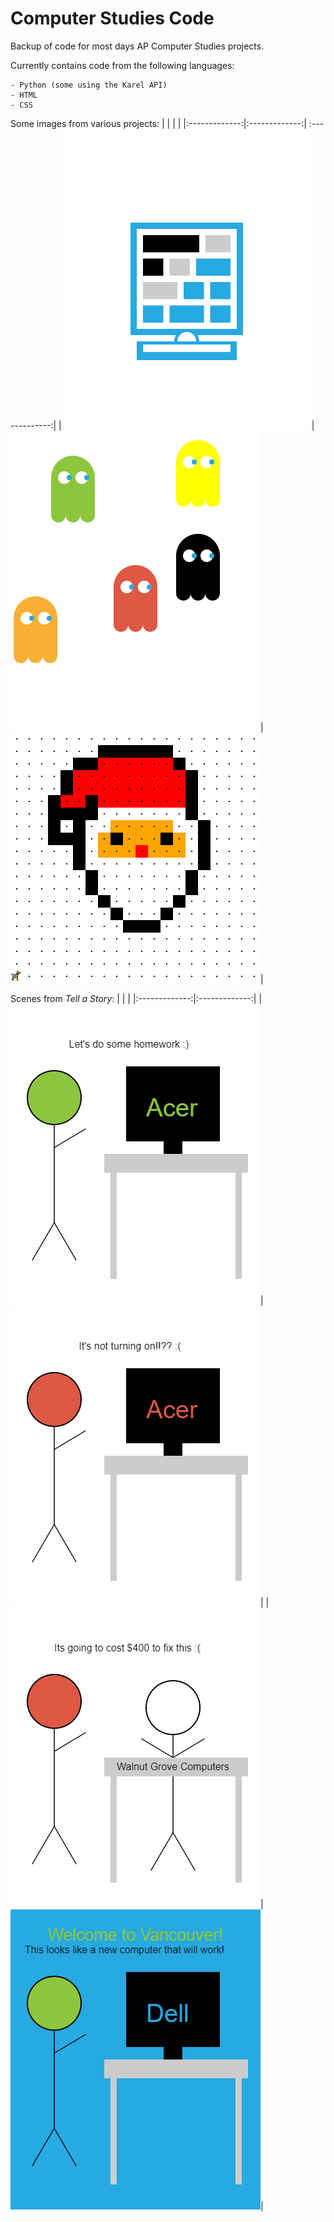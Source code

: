 # Computer Studies Code
Backup of code for most days AP Computer Studies projects.

Currently contains code from the following languages:
```
- Python (some using the Karel API)
- HTML
- CSS
```

Some images from various projects:
|               |               |                |
|:-------------:|:-------------:| :-------------:|
|![alt text](https://github.com/willtheorangeguy/Computer-Studies-Code/blob/main/CodeHS_Logo.png)|![alt text](https://github.com/willtheorangeguy/Computer-Studies-Code/blob/main/Ghosts.png)|![alt text](https://github.com/willtheorangeguy/Computer-Studies-Code/blob/main/Santa_Pixel_Art.png)|


Scenes from _Tell a Story_:
|               |               |
|:-------------:|:-------------:|
|![alt text](https://github.com/willtheorangeguy/Computer-Studies-Code/blob/main/Python%20Challenges/Tell_A_Story_Scenes/Tell_A_Story1.png?raw=true)|![alt text](https://github.com/willtheorangeguy/Computer-Studies-Code/blob/main/Python%20Challenges/Tell_A_Story_Scenes/Tell_A_Story2.png?raw=true)|
|![alt text](https://github.com/willtheorangeguy/Computer-Studies-Code/blob/main/Python%20Challenges/Tell_A_Story_Scenes/Tell_A_Story3.png?raw=true)|![alt text](https://github.com/willtheorangeguy/Computer-Studies-Code/blob/main/Python%20Challenges/Tell_A_Story_Scenes/Tell_A_Story4.png?raw=true)|
